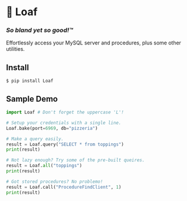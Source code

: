 # 🍞 Loaf
### *So bland yet so good!™*

Effortlessly access your MySQL server and procedures, plus some other utilities.



## Install

```
$ pip install Loaf
```



## Sample Demo

```python
import Loaf # Don't forget the uppercase 'L'!

# Setup your credentials with a single line.
Loaf.bake(port=6969, db="pizzeria")

# Make a query easily.
result = Loaf.query("SELECT * from toppings")
print(result)

# Not lazy enough? Try some of the pre-built queires.
result = Loaf.all("toppings")
print(result)

# Got stored procedures? No problemo!
result = Loaf.call("ProcedureFindClient", 1)
print(result)
```



![]()

